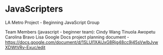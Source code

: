 # JavaScripters
LA Metro Project - Beginning JavaScript Group

Team Members (javascript - beginner team):
    Cindy Wang
    Tinuola Awopetu
    Carolina Bravo
    Lisa
Google Docs project planning document - https://docs.google.com/document/d/1SLUl1XAlJxG8Rjg48cc9j45sVwlbJvwXDWtVRv-Exuc/edit
